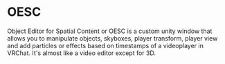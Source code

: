 # OESC
Object Editor for Spatial Content or OESC is a custom unity window that allows you to manipulate objects, skyboxes, player transform, player view and add particles or effects based on timestamps of a videoplayer in VRChat. It's almost like a video editor except for 3D.
